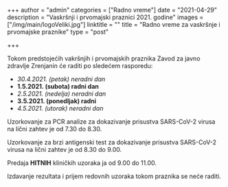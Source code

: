 +++
author = "admin"
categories = ["Radno vreme"]
date = "2021-04-29"
description = "Vaskršnji i prvomajski praznici 2021. godine"
images = ["/img/main/logoVeliki.jpg"]
linktitle = ""
title = "Radno vreme za vaskršnje i prvomajske praznike"
type = "post"

+++

Tokom predstojećih vakršnjih i prvomajskih praznika Zavod za javno zdravlje Zrenjanin će raditi po sledećem rasporedu:

- _30.4.2021. (petak) neradni dan_
- **1.5.2021. (subota) radni dan**
- _2.5.2021. (nedelja) neradni dan_
- **3.5.2021. (ponedljak) radni**
- _4.5.2021. (utorak) neradni dan_

Uzorkovanje za PCR analize za dokazivanje prisustva SARS-CoV-2 virusa na lični zahtev je od 7.30 do 8.30.  

Uzorkovanje za brzi antigenski test za dokazivanje prisustva SARS-CoV-2 virusa na lični zahtev je od 8.30 do 9.00.  

Predaja **HITNIH** kliničkih uzoraka ja od 9.00 do 11.00.  

Izdavanje rezultata i prijem redovnih uzoraka tokom praznika se neće raditi.